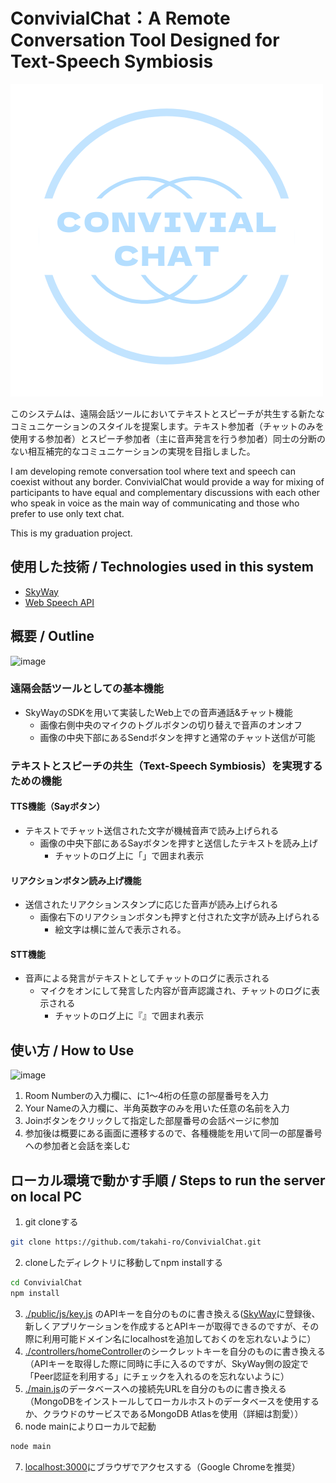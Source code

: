 # ConvivialChat：A Remote Conversation Tool Designed for Text-Speech Symbiosis
![ConvivialChat](public/img/ConvivialChat2.png)

このシステムは、遠隔会話ツールにおいてテキストとスピーチが共生する新たなコミュニケーションのスタイルを提案します。テキスト参加者（チャットのみを使用する参加者）とスピーチ参加者（主に音声発言を行う参加者）同士の分断のない相互補完的なコミュニケーションの実現を目指しました。


I am developing remote conversation tool where text and speech can coexist without any border. ConvivialChat would provide a way for mixing of participants to have equal and complementary discussions with each other who speak in voice as the main way of communicating and those who prefer to use only text chat.

This is my graduation project.


## 使用した技術 / Technologies used in this system
- [SkyWay](https://webrtc.ecl.ntt.com/)
- [Web Speech API](https://wicg.github.io/speech-api/)


## 概要 / Outline
![image](https://user-images.githubusercontent.com/57240543/132832314-2c7d7f54-dbf4-447b-9cca-b50fcb96c278.png)

### 遠隔会話ツールとしての基本機能
- SkyWayのSDKを用いて実装したWeb上での音声通話&チャット機能
  - 画像右側中央のマイクのトグルボタンの切り替えで音声のオンオフ
  - 画像の中央下部にあるSendボタンを押すと通常のチャット送信が可能

### テキストとスピーチの共生（Text-Speech Symbiosis）を実現するための機能
#### TTS機能（Sayボタン）
- テキストでチャット送信された文字が機械音声で読み上げられる
  - 画像の中央下部にあるSayボタンを押すと送信したテキストを読み上げ
    - チャットのログ上に「」で囲まれ表示
#### リアクションボタン読み上げ機能
- 送信されたリアクションスタンプに応じた音声が読み上げられる
  - 画像右下のリアクションボタンも押すと付された文字が読み上げられる　　 
    - 絵文字は横に並んで表示される。   
#### STT機能
- 音声による発言がテキストとしてチャットのログに表示される
  - マイクをオンにして発言した内容が音声認識され、チャットのログに表示される
    - チャットのログ上に『』で囲まれ表示
   
##  使い方 / How to Use
![image](https://github.com/takahi-ro/ConvivialChat/assets/57240543/20624dfb-cc9f-4bd9-8a04-20d63f9f1dc4)
1.  Room Numberの入力欄に、に1～4桁の任意の部屋番号を入力
2.  Your Nameの入力欄に、半角英数字のみを用いた任意の名前を入力
3.  Joinボタンをクリックして指定した部屋番号の会話ページに参加
4.  参加後は概要にある画面に遷移するので、各種機能を用いて同一の部屋番号への参加者と会話を楽しむ
   
## ローカル環境で動かす手順 / Steps to run the server on local PC
1.  git cloneする
```sh 
git clone https://github.com/takahi-ro/ConvivialChat.git
```
2.  cloneしたディレクトリに移動してnpm installする
```sh
cd ConvivialChat
npm install 
```
3.  [./public/js/key.js](https://github.com/takahi-ro/ConvivialChat_Public/blob/main/public/js/key.js) のAPIキーを自分のものに書き換える([SkyWay](https://webrtc.ecl.ntt.com/)に登録後、新しくアプリケーションを作成するとAPIキーが取得できるのですが、その際に利用可能ドメイン名にlocalhostを追加しておくのを忘れないように）
4. [./controllers/homeController](https://github.com/takahi-ro/ConvivialChat_Public/blob/main/controllers/homeController.js)のシークレットキーを自分のものに書き換える（APIキーを取得した際に同時に手に入るのですが、SkyWay側の設定で「Peer認証を利用する」にチェックを入れるのを忘れないように） 
5.  [./main.js](https://github.com/takahi-ro/ConvivialChat_Public/blob/main/main.js)のデータベースへの接続先URLを自分のものに書き換える（MongoDBをインストールしてローカルホストのデータベースを使用するか、クラウドのサービスであるMongoDB Atlasを使用（詳細は割愛））
6.  node mainによりローカルで起動
```sh 
node main 
```
7.  [localhost:3000](http://localhost:3000/)にブラウザでアクセスする（Google Chromeを推奨）
